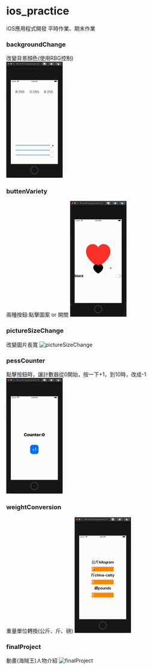 # ios_practice

iOS應用程式開發 平時作業、期末作業


### backgroundChange
改變背景顏色(使用RBG控制)<br>
<img src="https://github.com/penglingg/ios_practice/blob/main/backgroundcolor.gif" width="150" alt="backgroundChange"><br>

### buttenVariety
兩種按鈕:點擊圖案 or 開關
<img src="https://github.com/penglingg/ios_practice/blob/main/buttenVariety.gif" width="150" alt="buttenVariety"><br>

### pictureSizeChange
改變圖片長寬
<img src="https://github.com/penglingg/ios_practice/blob/main/pictureSizeChange.gif" width="150" alt="pictureSizeChange"><br>

### pessCounter
點擊按鈕時，讓計數器從0開始，按一下+1，到10時，改成-1
<img src="https://github.com/penglingg/ios_practice/blob/main/pressCounter.gif" width="150" alt="pessCounter"><br>

### weightConversion
重量單位轉換(公斤、斤、磅)
<img src="https://github.com/penglingg/ios_practice/blob/main/weightConversion.gif" width="150" alt="weightConversion"><br>

### finalProject
動畫(海賊王)人物介紹
<img src="https://github.com/penglingg/ios_practice/blob/main/finalproject.gif" width="150" alt="finalProject"><br>
